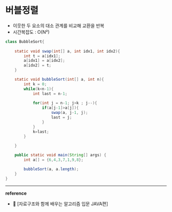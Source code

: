 # 버블정렬
- 이웃한 두 요소의 대소 관계를 비교해 교환을 반복
- 시간복잡도 : O(N²)

```java
class BubbleSort{
    
    static void swap(int[] a, int idx1, int idx2){
        int t = a[idx1];
        a[idx1] = a[idx2];
        a[idx2] = t;
    }

    static void bubbleSort(int[] a, int n){
        int k = 0;
        while(k<n-1){
            int last = n-1;
            
            for(int j = n-1; j>k ; j--){
                if(a[j-1]>a[j]){
                    swap(a, j-1, j);
                    last = j;  
                }
            }
            k=last;
        }
        
    }

    public static void main(String[] args) {
        int a[] = {6,4,3,7,1,9,8};

        bubbleSort(a, a.length);                
    }
}
```



---
__reference__
- &#128214; [자료구조와 함께 배우는 알고리즘 입문 JAVA편]
